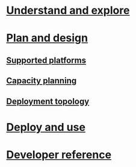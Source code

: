 # [Understand and explore](/microsoft-identity-manager/Understand/microsoft-identity-manager-2016)
# [Plan and design](/microsoft-identity-manager/PlanDesign/microsoft-identity-manager-2016-supported-platforms)
## [Supported platforms](microsoft-identity-manager-2016-supported-platforms.md)
## [Capacity planning](capacity-planning-guide.md)
## [Deployment topology](topology-considerations.md)
# [Deploy and use](/microsoft-identity-manager/DeployUse/microsoft-identity-manager-deploy)
# [Developer reference](/microsoft-identity-manager/reference/microsoft-identity-manager-2016-developer-reference)
